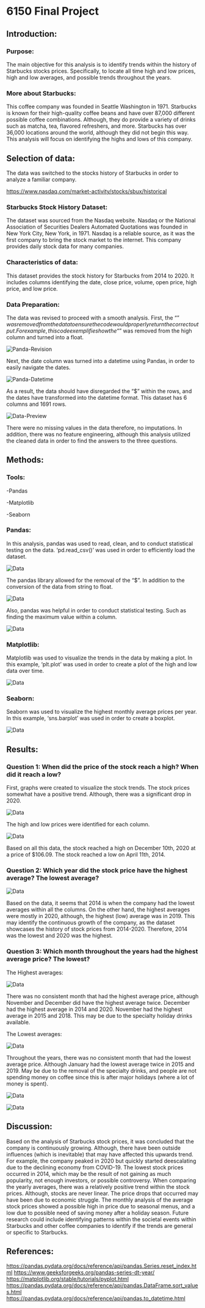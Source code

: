 # 6150 Final Project
## Introduction:
### Purpose:
The main objective for this analysis is to identify trends within the history of Starbucks stocks prices. Specifically, to locate all time high and low prices, high and low averages, and possible trends throughout the years. 

### More about Starbucks: 
This coffee company was founded in Seattle Washington in 1971. Starbucks is known for their high-quality coffee beans and have over 87,000 different possible coffee combinations. Although, they do provide a variety of drinks such as matcha, tea, flavored refreshers, and more. Starbucks has over 36,000 locations around the world, although they did not begin this way. This analysis will focus on identifying the highs and lows of this company. 

## Selection of data:
The data was switched to the stocks history of Starbucks in order to analyze a familiar company. 

https://www.nasdaq.com/market-activity/stocks/sbux/historical

### Starbucks Stock History Dataset: 
The dataset was sourced from the Nasdaq website. Nasdaq or the National Association of Securities Dealers Automated Quotations was founded in New York City, New York, in 1971. Nasdaq is a reliable source, as it was the first company to bring the stock market to the internet. This company provides daily stock data for many companies.

### Characteristics of data: 
This dataset provides the stock history for Starbucks from 2014 to 2020. It includes columns identifying the date, close price, volume, open price, high price, and low price. 

### Data Preparation: 
The data was revised to proceed with a smooth analysis. First, the “$” was removed from the data to ensure the code would properly return the correct output. For example, this code exemplifies how the “$” was removed from the high column and turned into a float. 

![Panda-Revision](/graph/Picture1.png)

Next, the date column was turned into a datetime using Pandas, in order to easily navigate the dates.  

![Panda-Datetime](/graph/Picture2.png)

As a result, the data should have disregarded the “$” within the rows, and the dates have transformed into the datetime format. This dataset has 6 columns and 1691 rows.  

![Data-Preview](/graph/Picture3.png)

There were no missing values in the data therefore, no imputations. In addition, there was no feature engineering, although this analysis utilized the cleaned data in order to find the answers to the three questions. 

## Methods: 

### Tools: 
-Pandas

-Matplotlib 

-Seaborn

### Pandas: 
In this analysis, pandas was used to read, clean, and to conduct statistical testing on the data. 
‘pd.read_csv()’ was used in order to efficiently load the dataset. 

![Data](/graph/Picture4.png)

The pandas library allowed for the removal of the “$”. In addition to the conversion of the data from string to float. 

![Data](/graph/Picture5.png)

Also, pandas was helpful in order to conduct statistical testing. Such as finding the maximum value within a column. 

![Data](/graph/Picture6.png)

### Matplotlib: 
Matplotlib was used to visualize the trends in the data by making a plot. In this example, ‘plt.plot’ was used in order to create a plot of the high and low data over time. 

![Data](/graph/Picture7.png)

### Seaborn: 
Seaborn was used to visualize the highest monthly average prices per year. In this example, ‘sns.barplot’ was used in order to create a boxplot. 

![Data](/graph/Picture8.png)

## Results: 

### Question 1: When did the price of the stock reach a high? When did it reach a low? 

First, graphs were created to visualize the stock trends. The stock prices somewhat have a positive trend. Although, there was a significant drop in 2020. 

![Data](/graph/Picture9.png)

The high and low prices were identified for each column. 

![Data](/graph/Picture10.png)

Based on all this data, the stock reached a high on December 10th, 2020 at a price of $106.09. The stock reached a low on April 11th, 2014. 

### Question 2: Which year did the stock price have the highest average? The lowest average?

![Data](/graph/Picture11.png)

Based on the data, it seems that 2014 is when the company had the lowest averages within all the columns. On the other hand, the highest averages were mostly in 2020, although, the highest (low) average was in 2019. This may identify the continuous growth of the company, as the dataset showcases the history of stock prices from 2014-2020. Therefore, 2014 was the lowest and 2020 was the highest.  


### Question 3: Which month throughout the years had the highest average price? The lowest? 

The Highest averages:

![Data](/graph/Picture12.png)

There was no consistent month that had the highest average price, although November and December did have the highest average twice. December had the highest average in 2014 and 2020. November had the highest average in 2015 and 2018. This may be due to the specialty holiday drinks available. 

The Lowest averages:

![Data](/graph/Picture13.png)

Throughout the years, there was no consistent month that had the lowest average price. Although January had the lowest average twice in 2015 and 2019. May be due to the removal of the specialty drinks, and people are not spending money on coffee since this is after major holidays (where a lot of money is spent). 

![Data](/graph/Picture14.png)

![Data](/graph/Picture15.png)

## Discussion: 

Based on the analysis of Starbucks stock prices, it was concluded that the company is continuously growing. Although, there have been outside influences (which is inevitable) that may have affected this upwards trend. For example, the company peaked in 2020 but quickly started deescalating due to the declining economy from COVID-19. The lowest stock prices occurred in 2014, which may be the result of not gaining as much popularity, not enough investors, or possible controversy. When comparing the yearly averages, there was a relatively positive trend within the stock prices. Although, stocks are never linear. The price drops that occurred may have been due to economic struggle. The monthly analysis of the average stock prices showed a possible high in price due to seasonal menus, and a low due to possible need of saving money after a holiday season. Future research could include identifying patterns within the societal events within Starbucks and other coffee companies to identify if the trends are general or specific to Starbucks. 

## References: 
https://pandas.pydata.org/docs/reference/api/pandas.Series.reset_index.html
https://www.geeksforgeeks.org/pandas-series-dt-year/
https://matplotlib.org/stable/tutorials/pyplot.html
https://pandas.pydata.org/docs/reference/api/pandas.DataFrame.sort_values.html
https://pandas.pydata.org/docs/reference/api/pandas.to_datetime.html
